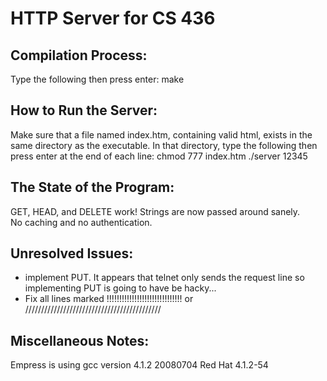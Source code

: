 HTTP Server for CS 436
======================

Compilation Process:
--------------------

Type the following then press enter:
make




How to Run the Server:
----------------------

Make sure that a file named index.htm, containing valid html, exists in the same directory as the executable.
In that directory, type the following then press enter at the end of each line:
chmod 777 index.htm
./server 12345




The State of the Program:
-------------------------

GET, HEAD, and DELETE work!
Strings are now passed around sanely.  
No caching and no authentication.



Unresolved Issues:
------------------

- implement PUT.  It appears that telnet only sends the request line so implementing PUT is going to have be hacky...
- Fix all lines marked !!!!!!!!!!!!!!!!!!!!!!!!!!!!!! or ///////////////////////////////////////////


Miscellaneous Notes:
--------------------

Empress is using gcc version 4.1.2 20080704 Red Hat 4.1.2-54
